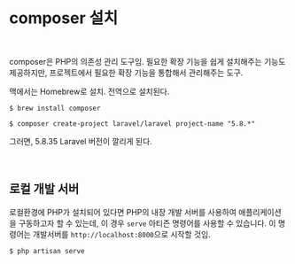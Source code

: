 # composer 설치

<br/>

composer은 PHP의 의존성 관리 도구임. 필요한 확장 기능을 쉽게 설치해주는 기능도 제공하지만, 프로젝트에서 필요한 확장 기능을 통합해서 관리해주는 도구.

맥에서는 Homebrew로 설치. 전역으로 설치된다.

```shell
$ brew install composer
```

```shell
$ composer create-project laravel/laravel project-name "5.8.*"
```

그러면, 5.8.35 Laravel 버전이 깔리게 된다.

<br/>

## 로컬 개발 서버

로컬환경에 PHP가 설치되어 있다면 PHP의 내장 개발 서버를 사용하여 애플리케이션을 구동하고자 할 수 있는데, 이 경우 `serve` 아티즌 명령어를 사용할 수 있습니다. 이 명령어는 개발서버를 `http://localhost:8000`으로 시작할 것임.

```shell
$ php artisan serve
```



